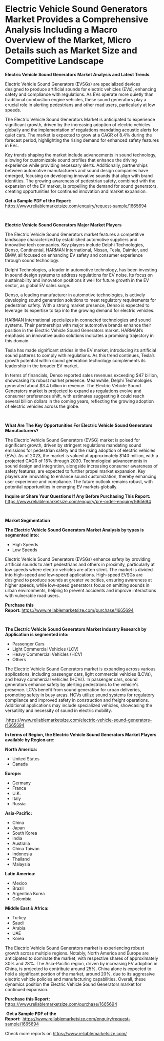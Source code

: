 <p><h1>Electric Vehicle Sound Generators Market Provides a Comprehensive Analysis Including a Macro Overview of the Market, Micro Details such as Market Size and Competitive Landscape</h1></p><p><strong>Electric Vehicle Sound Generators Market Analysis and Latest Trends</strong></p>
<p><p>Electric Vehicle Sound Generators (EVSGs) are specialized devices designed to produce artificial sounds for electric vehicles (EVs), enhancing safety and compliance with regulations. As EVs operate more quietly than traditional combustion engine vehicles, these sound generators play a crucial role in alerting pedestrians and other road users, particularly at low speeds.</p><p>The Electric Vehicle Sound Generators Market is anticipated to experience significant growth, driven by the increasing adoption of electric vehicles globally and the implementation of regulations mandating acoustic alerts for quiet cars. The market is expected to grow at a CAGR of 8.4% during the forecast period, highlighting the rising demand for enhanced safety features in EVs. </p><p>Key trends shaping the market include advancements in sound technology, allowing for customizable sound profiles that enhance the driving experience while providing necessary alerts. Additionally, partnerships between automotive manufacturers and sound design companies have emerged, focusing on developing innovative sounds that align with brand identities. The growing awareness of pedestrian safety, combined with the expansion of the EV market, is propelling the demand for sound generators, creating opportunities for continued innovation and market expansion.</p></p>
<p><strong>Get a Sample PDF of the Report:&nbsp;</strong> <a href="https://www.reliablemarketsize.com/enquiry/request-sample/1665694?utm_campaign=3220&utm_medium=2&utm_source=Github&utm_content=ia&utm_term=30032025&utm_id=electric-vehicle-sound-generators">https://www.reliablemarketsize.com/enquiry/request-sample/1665694</a></p>
<p>&nbsp;</p>
<p><strong>Electric Vehicle Sound Generators Major Market Players</strong></p>
<p><p>The Electric Vehicle Sound Generators market features a competitive landscape characterized by established automotive suppliers and innovative tech companies. Key players include Delphi Technologies, Denso, Continental, HARMAN International, Nissan, Tesla, Daimler, and BMW, all focused on enhancing EV safety and consumer experience through sound technology. </p><p>Delphi Technologies, a leader in automotive technology, has been investing in sound design systems to address regulations for EV noise. Its focus on sustainability and innovation positions it well for future growth in the EV sector, as global EV sales surge.</p><p>Denso, a leading manufacturer in automotive technologies, is actively developing sound generation solutions to meet regulatory requirements for pedestrian safety. With a strong market presence, Denso is expected to leverage its expertise to tap into the growing demand for electric vehicles.</p><p>HARMAN International specializes in connected technologies and sound systems. Their partnerships with major automotive brands enhance their position in the Electric Vehicle Sound Generators market. HARMAN’s emphasis on innovative audio solutions indicates a promising trajectory in this domain.</p><p>Tesla has made significant strides in the EV market, introducing its artificial sound patterns to comply with regulations. As this trend continues, Tesla’s growth potential within sound generation technology complements its leadership in the broader EV market.</p><p>In terms of financials, Denso reported sales revenues exceeding $47 billion, showcasing its robust market presence. Meanwhile, Delphi Technologies generated about $3.4 billion in revenue. The Electric Vehicle Sound Generators market is projected to expand as regulations evolve and consumer preferences shift, with estimates suggesting it could reach several billion dollars in the coming years, reflecting the growing adoption of electric vehicles across the globe.</p></p>
<p>&nbsp;</p>
<p><strong>What Are The Key Opportunities For Electric Vehicle Sound Generators Manufacturers?</strong></p>
<p><p>The Electric Vehicle Sound Generators (EVSG) market is poised for significant growth, driven by stringent regulations mandating sound emissions for pedestrian safety and the rising adoption of electric vehicles (EVs). As of 2023, the market is valued at approximately $140 million, with a projected CAGR of 15% through 2030. Technological advancements in sound design and integration, alongside increasing consumer awareness of safety features, are expected to further propel market expansion. Key players are innovating to enhance sound customization, thereby enhancing user experience and compliance. The future outlook remains robust, with potential opportunities in emerging EV markets globally.</p></p>
<p><strong>Inquire or Share Your Questions If Any Before Purchasing This Report:</strong> <a href="https://www.reliablemarketsize.com/enquiry/pre-order-enquiry/1665694?utm_campaign=3220&utm_medium=2&utm_source=Github&utm_content=ia&utm_term=30032025&utm_id=electric-vehicle-sound-generators">https://www.reliablemarketsize.com/enquiry/pre-order-enquiry/1665694</a></p>
<p>&nbsp;</p>
<p><strong>Market Segmentation</strong></p>
<p><strong>The Electric Vehicle Sound Generators Market Analysis by types is segmented into:</strong></p>
<p><ul><li>High Speeds</li><li>Low Speeds</li></ul></p>
<p><p>Electric Vehicle Sound Generators (EVSGs) enhance safety by providing artificial sounds to alert pedestrians and others in proximity, particularly at low speeds where electric vehicles are often silent. The market is divided into high-speed and low-speed applications. High-speed EVSGs are designed to produce sounds at greater velocities, ensuring awareness at higher speeds, while low-speed generators focus on emitting sounds in urban environments, helping to prevent accidents and improve interactions with vulnerable road users.</p></p>
<p><strong>Purchase this Report:&nbsp;</strong><a href="https://www.reliablemarketsize.com/purchase/1665694?utm_campaign=3220&utm_medium=2&utm_source=Github&utm_content=ia&utm_term=30032025&utm_id=electric-vehicle-sound-generators">https://www.reliablemarketsize.com/purchase/1665694</a></p>
<p>&nbsp;</p>
<p><strong>The Electric Vehicle Sound Generators Market Industry Research by Application is segmented into:</strong></p>
<p><ul><li>Passenger Cars</li><li>Light Commercial Vehicles (LCV)</li><li>Heavy Commercial Vehicles (HCV)</li><li>Others</li></ul></p>
<p><p>The Electric Vehicle Sound Generators market is expanding across various applications, including passenger cars, light commercial vehicles (LCVs), and heavy commercial vehicles (HCVs). In passenger cars, sound generators enhance safety by alerting pedestrians to the vehicle's presence. LCVs benefit from sound generation for urban deliveries, promoting safety in busy areas. HCVs utilize sound systems for regulatory compliance and improved safety in construction and freight operations. Additional applications may include specialized vehicles, showcasing the versatility and necessity of sound in electric mobility.</p></p>
<p><a href="https://www.reliablemarketsize.com/electric-vehicle-sound-generators-r1665694?utm_campaign=3220&utm_medium=2&utm_source=Github&utm_content=ia&utm_term=30032025&utm_id=electric-vehicle-sound-generators">&nbsp;https://www.reliablemarketsize.com/electric-vehicle-sound-generators-r1665694</a></p>
<p><strong>In terms of Region, the Electric Vehicle Sound Generators Market Players available by Region are:</strong></p>
<p>
    <p> <strong> North America: </strong>
        <ul>
            <li>United States</li>
            <li>Canada</li>
        </ul>
        </p> 
    <p> <strong> Europe: </strong>
        <ul>
            <li>Germany</li>
            <li>France</li>
            <li>U.K.</li>
            <li>Italy</li>
            <li>Russia</li>
        </ul>
        </p> 
    <p> <strong> Asia-Pacific: </strong>
        <ul>
            <li>China</li>
            <li>Japan</li>
            <li>South Korea</li>
            <li>India</li>
            <li>Australia</li>
            <li>China Taiwan</li>
            <li>Indonesia</li>
            <li>Thailand</li>
            <li>Malaysia</li>
        </ul>
        </p> 
    <p> <strong> Latin America: </strong>
        <ul>
            <li>Mexico</li>
            <li>Brazil</li>
            <li>Argentina Korea</li>
            <li>Colombia</li>
        </ul>
        </p> 
    <p> <strong> Middle East & Africa: </strong>
        <ul>
            <li>Turkey</li>
            <li>Saudi</li>
            <li>Arabia</li>
            <li>UAE</li>
            <li>Korea</li>
        </ul>
    </p>
    </p>
<p><p>The Electric Vehicle Sound Generators market is experiencing robust growth across multiple regions. Notably, North America and Europe are anticipated to dominate the market, with respective shares of approximately 30% and 28%. The Asia-Pacific region, driven by increasing EV adoption in China, is projected to contribute around 25%. China alone is expected to hold a significant portion of the market, around 20%, due to its aggressive electric vehicle policies and manufacturing capabilities. Overall, these dynamics position the Electric Vehicle Sound Generators market for continued expansion.</p></p>
<p><strong>Purchase this Report: </strong><a href="https://www.reliablemarketsize.com/purchase/1665694?utm_campaign=3220&utm_medium=2&utm_source=Github&utm_content=ia&utm_term=30032025&utm_id=electric-vehicle-sound-generators">https://www.reliablemarketsize.com/purchase/1665694</a></p>
<p>&nbsp;<strong>Get a Sample PDF of the Report:&nbsp;&nbsp;</strong><a href="https://www.reliablemarketsize.com/enquiry/request-sample/1665694?utm_campaign=3220&utm_medium=2&utm_source=Github&utm_content=ia&utm_term=30032025&utm_id=electric-vehicle-sound-generators">https://www.reliablemarketsize.com/enquiry/request-sample/1665694</a></p>
<p><strong></strong></p>
<p>Check more reports on <a href="https://www.reliablemarketsize.com/?utm_campaign=3220&utm_medium=2&utm_source=Github&utm_content=ia&utm_term=30032025&utm_id=electric-vehicle-sound-generators">https://www.reliablemarketsize.com/</a></p>